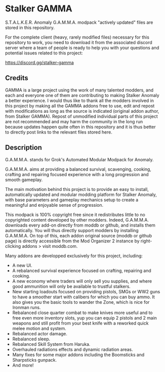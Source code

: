 # Stalker GAMMA
S.T.A.L.K.E.R. Anomaly G.A.M.M.A. modpack "actively updated" files are stored in this repository.

For the complete client (heavy, rarely modified files) necessary for this repository to work, you need to download it from the associated discord server where a team of people is ready to help you with your questions and potential issues related to this project:

https://discord.gg/stalker-gamma


## Credits

GAMMA is a large project using the work of many talented modders, and each and everyone one of them are contributing to making Stalker Anomaly a better experience. I would thus like to thank all the modders involved in this project by making all the GAMMA addons free to use, edit and repost with modifications as long as the source is indicated (original addon author, from Stalker GAMMA). Repost of unmodified individual parts of this project are not recommended and may harm the community in the long run because updates happen quite often in this repository and it is thus better to directly post links to the relevant files stored here.


## Description

G.A.M.M.A. stands for Grok's Automated Modular Modpack for Anomaly.

G.A.M.M.A. aims at providing a balanced survival, scavenging, cooking, crafting and repairing focused experience with a long progression and smooth gameplay.

The main motivation behind this project is to provide an easy to install, automatically updated and modular modding platform for Stalker Anomaly, with base parameters and gameplay mechanics setup to create a meaningful and enjoyable sense of progression.

This modpack is 100% copyright free since it redistributes little to no copyrighted content developed by other modders. Indeed, G.A.M.M.A. downloads every add-on directly from moddb or github, and installs them automatically. You will thus directly support modders by installing G.A.M.M.A. On top of this, each addon original source (moddb or github page) is directly accessible from the Mod Organizer 2 instance by right-clicking addons > visit moddb.com.

Many addons are developped exclusively for this project, including:
- A new UI.
- A rebalanced survival experience focused on crafting, repairing and cooking.
- A new economy where traders will only sell you supplies, and where good ammunition will only be available to trustful stalkers.
- New starting loadouts focused on providing pistols, SMGs or WW2 guns to have a smoother start with calibers for which you can buy ammo. It also gives you the basic tools to wander the Zone, which is nice for Ironman runs.
- Rebalanced close quarter combat to make knives more useful and to free even more inventory slots, yup you can equip 2 pistols and 2 main weapons and still profit from your best knife with a reworked quick melee motion and system.
- Rebalanced actor damage.
- Rebalanced sleep.
- Rebalanced Skill System from Haruka.
- Overhauled radiations effects and dynamic radiation areas.
- Many fixes for some major addons including the Boomsticks and Sharpsticks gunpack.
- And more!

